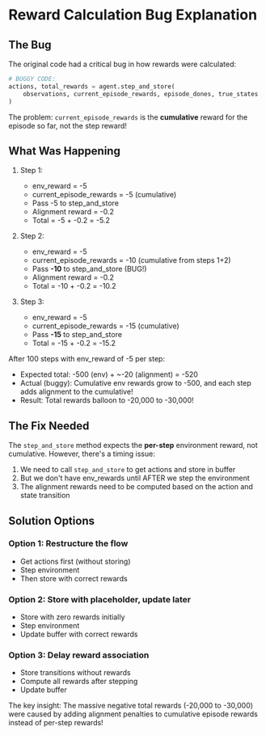 # Reward Calculation Bug Explanation

## The Bug

The original code had a critical bug in how rewards were calculated:

```python
# BUGGY CODE:
actions, total_rewards = agent.step_and_store(
    observations, current_episode_rewards, episode_dones, true_states
)
```

The problem: `current_episode_rewards` is the **cumulative** reward for the episode so far, not the step reward!

## What Was Happening

1. Step 1: 
   - env_reward = -5
   - current_episode_rewards = -5 (cumulative)
   - Pass -5 to step_and_store
   - Alignment reward = -0.2
   - Total = -5 + -0.2 = -5.2

2. Step 2:
   - env_reward = -5
   - current_episode_rewards = -10 (cumulative from steps 1+2)
   - Pass **-10** to step_and_store (BUG!)
   - Alignment reward = -0.2
   - Total = -10 + -0.2 = -10.2

3. Step 3:
   - env_reward = -5
   - current_episode_rewards = -15 (cumulative)
   - Pass **-15** to step_and_store
   - Total = -15 + -0.2 = -15.2

After 100 steps with env_reward of -5 per step:
- Expected total: -500 (env) + ~-20 (alignment) = -520
- Actual (buggy): Cumulative env rewards grow to -500, and each step adds alignment to the cumulative!
- Result: Total rewards balloon to -20,000 to -30,000!

## The Fix Needed

The `step_and_store` method expects the **per-step** environment reward, not cumulative. However, there's a timing issue:

1. We need to call `step_and_store` to get actions and store in buffer
2. But we don't have env_rewards until AFTER we step the environment
3. The alignment rewards need to be computed based on the action and state transition

## Solution Options

### Option 1: Restructure the flow
- Get actions first (without storing)
- Step environment
- Then store with correct rewards

### Option 2: Store with placeholder, update later
- Store with zero rewards initially
- Step environment
- Update buffer with correct rewards

### Option 3: Delay reward association
- Store transitions without rewards
- Compute all rewards after stepping
- Update buffer

The key insight: The massive negative total rewards (-20,000 to -30,000) were caused by adding alignment penalties to cumulative episode rewards instead of per-step rewards!
